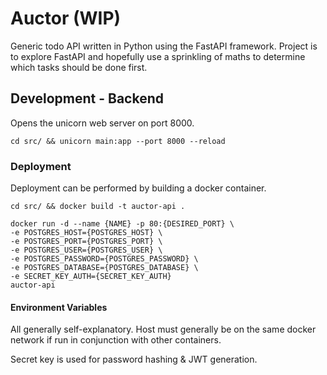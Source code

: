 # Auctor (WIP)

Generic todo API written in Python using the FastAPI framework. Project is to explore FastAPI and hopefully use a sprinkling of maths to determine which tasks should be done first.

## Development - Backend
Opens the unicorn web server on port 8000.
```
cd src/ && unicorn main:app --port 8000 --reload
```

### Deployment
Deployment can be performed by building a docker container.
```docker
cd src/ && docker build -t auctor-api .

docker run -d --name {NAME} -p 80:{DESIRED_PORT} \
-e POSTGRES_HOST={POSTGRES_HOST} \
-e POSTGRES_PORT={POSTGRES_PORT} \
-e POSTGRES_USER={POSTGRES_USER} \
-e POSTGRES_PASSWORD={POSTGRES_PASSWORD} \ 
-e POSTGRES_DATABASE={POSTGRES_DATABASE} \
-e SECRET_KEY_AUTH={SECRET_KEY_AUTH}
auctor-api
```


#### Environment Variables
All generally self-explanatory. Host must generally be on the same docker network if run in conjunction with other containers.

Secret key is used for password hashing & JWT generation.
